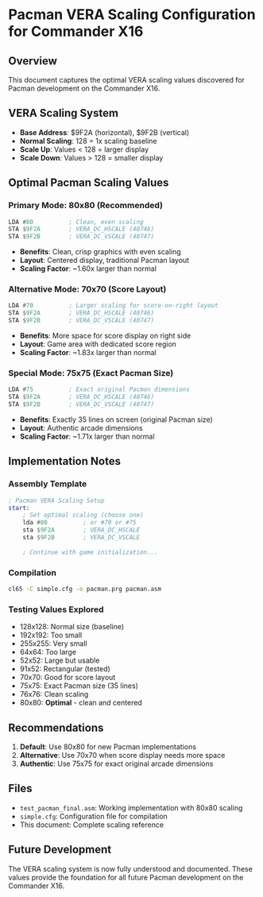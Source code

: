 # Pacman VERA Scaling Configuration for Commander X16

## Overview
This document captures the optimal VERA scaling values discovered for Pacman development on the Commander X16.

## VERA Scaling System
- **Base Address**: $9F2A (horizontal), $9F2B (vertical)
- **Normal Scaling**: 128 = 1x scaling baseline
- **Scale Up**: Values < 128 = larger display
- **Scale Down**: Values > 128 = smaller display

## Optimal Pacman Scaling Values

### Primary Mode: 80x80 (Recommended)
```asm
LDA #80          ; Clean, even scaling
STA $9F2A        ; VERA_DC_HSCALE (40746)
STA $9F2B        ; VERA_DC_VSCALE (40747)
```
- **Benefits**: Clean, crisp graphics with even scaling
- **Layout**: Centered display, traditional Pacman layout
- **Scaling Factor**: ~1.60x larger than normal

### Alternative Mode: 70x70 (Score Layout)
```asm
LDA #70          ; Larger scaling for score-on-right layout
STA $9F2A        ; VERA_DC_HSCALE (40746)
STA $9F2B        ; VERA_DC_VSCALE (40747)
```
- **Benefits**: More space for score display on right side
- **Layout**: Game area with dedicated score region
- **Scaling Factor**: ~1.83x larger than normal

### Special Mode: 75x75 (Exact Pacman Size)
```asm
LDA #75          ; Exact original Pacman dimensions
STA $9F2A        ; VERA_DC_HSCALE (40746)
STA $9F2B        ; VERA_DC_VSCALE (40747)
```
- **Benefits**: Exactly 35 lines on screen (original Pacman size)
- **Layout**: Authentic arcade dimensions
- **Scaling Factor**: ~1.71x larger than normal

## Implementation Notes

### Assembly Template
```asm
; Pacman VERA Scaling Setup
start:
    ; Set optimal scaling (choose one)
    lda #80          ; or #70 or #75
    sta $9F2A        ; VERA_DC_HSCALE
    sta $9F2B        ; VERA_DC_VSCALE
    
    ; Continue with game initialization...
```

### Compilation
```bash
cl65 -C simple.cfg -o pacman.prg pacman.asm
```

### Testing Values Explored
- 128x128: Normal size (baseline)
- 192x192: Too small
- 255x255: Very small
- 64x64: Too large
- 52x52: Large but usable
- 91x52: Rectangular (tested)
- 70x70: Good for score layout
- 75x75: Exact Pacman size (35 lines)
- 76x76: Clean scaling
- 80x80: **Optimal** - clean and centered

## Recommendations

1. **Default**: Use 80x80 for new Pacman implementations
2. **Alternative**: Use 70x70 when score display needs more space
3. **Authentic**: Use 75x75 for exact original arcade dimensions

## Files
- `test_pacman_final.asm`: Working implementation with 80x80 scaling
- `simple.cfg`: Configuration file for compilation
- This document: Complete scaling reference

## Future Development
The VERA scaling system is now fully understood and documented. These values provide the foundation for all future Pacman development on the Commander X16.
